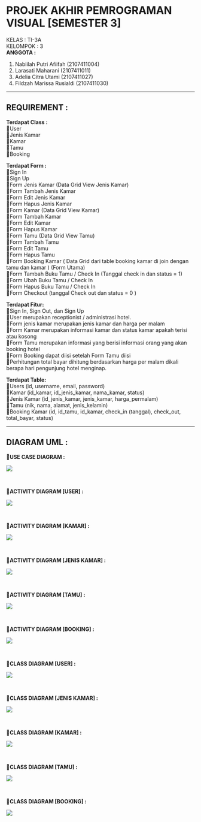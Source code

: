 # PROJEK AKHIR PEMROGRAMAN VISUAL [SEMESTER 3]
KELAS : TI-3A <br>
KELOMPOK : 3 <br>
__ANGGOTA :__
1. Nabiilah Putri Afiifah (2107411004)
2. Larasati Maharani (2107411011)
3. Adelia Citra Utami (2107411027)
4. Fildzah Marissa Rusialdi (2107411030)
<hr>

## REQUIREMENT : 
  
__Terdapat Class :__ <br>
💠User <br>
💠Jenis Kamar <br>
💠Kamar <br>
💠Tamu <br>
💠Booking <br>

__Terdapat Form :__ <br>
💠Sign In <br>
💠Sign Up <br>
💠Form Jenis Kamar (Data Grid View Jenis Kamar) <br>
💠Form Tambah Jenis Kamar <br>
💠Form Edit Jenis Kamar <br>
💠Form Hapus Jenis Kamar <br>
💠Form Kamar (Data Grid View Kamar) <br>
💠Form Tambah Kamar <br>
💠Form Edit Kamar <br>
💠Form Hapus Kamar <br>
💠Form Tamu (Data Grid View Tamu) <br>
💠Form Tambah Tamu <br>
💠Form Edit Tamu <br>
💠Form Hapus Tamu <br>
💠Form Booking Kamar ( Data Grid dari table booking kamar di join dengan tamu dan kamar ) (Form Utama) <br>
💠Form Tambah Buku Tamu / Check In (Tanggal check in dan status = 1) <br>
💠Form Ubah Buku Tamu / Check In <br>
💠Form Hapus Buku Tamu / Check In <br>
💠Form Checkout (tanggal Check out dan status = 0 ) <br>

__Terdapat Fitur:__ <br>
💠Sign In, Sign Out, dan Sign Up <br>
💠User merupakan receptionist /  administrasi hotel. <br>
💠Form jenis kamar merupakan jenis kamar dan harga per malam <br>
💠Form Kamar merupakan informasi kamar dan status kamar apakah terisi atau kosong <br>
💠Form Tamu merupakan informasi yang berisi informasi orang yang akan booking hotel <br>
💠Form Booking dapat diisi setelah Form Tamu diisi <br>
💠Perhitungan total bayar dihitung berdasarkan harga per malam dikali berapa hari pengunjung hotel menginap. <br>

__Terdapat Table:__ <br>
💠Users (id, username, email, password) <br>
💠Kamar (id_kamar, id_jenis_kamar, nama_kamar, status) <br>
💠Jenis Kamar (id_jenis_kamar, jenis_kamar, harga_permalam) <br>
💠Tamu (nik, nama, alamat, jenis_kelamin) <br>
💠Booking Kamar (id, id_tamu, id_kamar, check_in (tanggal), check_out, total_bayar, status) <br>
<hr>

## DIAGRAM UML : 

__💠USE CASE DIAGRAM :__ <br>
<p align="left"> <img src="https://i.postimg.cc/MZ9k7jsG/Diagram-Projek-Vb-Diagram-Use-Case-drawio.png"> </p> <br>

__💠ACTIVITY DIAGRAM [USER] :__ <br>
<p align="left"> <img src="https://i.postimg.cc/LXYph4pT/Use-Case-Login.png"> </p> <br>

__💠ACTIVITY DIAGRAM [KAMAR] :__ <br>
<p align="left"> <img src="https://i.postimg.cc/7YL590wt/Use-Case-Jenis-Kamar.png"> </p> <br>

__💠ACTIVITY DIAGRAM [JENIS KAMAR] :__ <br>
<p align="left"> <img src="https://i.postimg.cc/7YL590wt/Use-Case-Jenis-Kamar.png"> </p> <br>

__💠ACTIVITY DIAGRAM [TAMU] :__ <br>
<p align="left"> <img src="https://i.postimg.cc/bvPDQMJk/Use-Case-Tamu.png"> </p> <br>

__💠ACTIVITY DIAGRAM [BOOKING] :__ <br>
<p align="left"> <img src="https://i.postimg.cc/ZR7Wz5Lx/Use-Case-Booking.png"> </p> <br>

__💠CLASS DIAGRAM [USER] :__ <br>
<p align="left"> <img src="https://i.postimg.cc/pTRzBd6n/cd-users.jpg"> </p> <br>

__💠CLASS DIAGRAM [JENIS KAMAR] :__ <br>
<p align="left"> <img src="https://i.postimg.cc/0QkKwBzY/cd-jenis-Kamar.jpg"> </p> <br>

__💠CLASS DIAGRAM [KAMAR] :__ <br>
<p align="left"> <img src="https://i.postimg.cc/4yKdvks9/cd-Kamar.jpg"> </p> <br>

__💠CLASS DIAGRAM [TAMU] :__ <br>
<p align="left"> <img src="https://i.postimg.cc/cJrLGGt5/cd-Tamu.jpg"> </p> <br>

__💠CLASS DIAGRAM [BOOKING] :__ <br>
<p align="left"> <img src="https://i.postimg.cc/d3qMvGSt/cd-Booking.jpg"> </p> <br>
